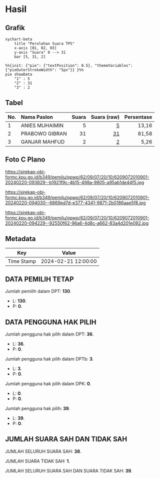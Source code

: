 # Hasil

## Grafik

```mermaid
xychart-beta
    title "Perolehan Suara TPS"
    x-axis [01, 02, 03]
    y-axis "Suara" 0 --> 31
    bar [5, 31, 2]
```

```mermaid
%%{init: {"pie": {"textPosition": 0.5}, "themeVariables": {"pieOuterStrokeWidth": "5px"}} }%%
pie showData
    "1" : 5
    "2" : 31
    "3" : 2
```

## Tabel

| No. | Nama Paslon    | Suara | Suara (raw) | Persentase |
|:--- |:-------------- | -----:| -----------:| ----------:|
| 1   | ANIES MUHAIMIN | 5     | [5][p-1]    | 13,16      |
| 2   | PRABOWO GIBRAN | 31    | [31][p-2]   | 81,58      |
| 3   | GANJAR MAHFUD  | 2     | [2][p-3]    | 5,26       |


[p-1]: https://github.com/gigit-pemilu/pemilu-2024-62-kalimantan-tengah/blob/main/pilpres/hitung-suara/sub/62-kalimantan-tengah/sub/09-lamandau/sub/07-belantikan-raya/sub/2010-bintang-mangalih/sub/901-tps/sub/paslon-1.txt
[p-2]: https://github.com/gigit-pemilu/pemilu-2024-62-kalimantan-tengah/blob/main/pilpres/hitung-suara/sub/62-kalimantan-tengah/sub/09-lamandau/sub/07-belantikan-raya/sub/2010-bintang-mangalih/sub/901-tps/sub/paslon-2.txt
[p-3]: https://github.com/gigit-pemilu/pemilu-2024-62-kalimantan-tengah/blob/main/pilpres/hitung-suara/sub/62-kalimantan-tengah/sub/09-lamandau/sub/07-belantikan-raya/sub/2010-bintang-mangalih/sub/901-tps/sub/paslon-3.txt

## Foto C Plano

https://sirekap-obj-formc.kpu.go.id/b349/pemilu/ppwp/62/09/07/20/10/6209072010901-20240220-093829--b1921f9c-4b15-498a-9805-a95ab1de44f5.jpg

https://sirekap-obj-formc.kpu.go.id/b349/pemilu/ppwp/62/09/07/20/10/6209072010901-20240220-094030--6869ed7d-e377-4341-9871-2b0186aae5f8.jpg

https://sirekap-obj-formc.kpu.go.id/b349/pemilu/ppwp/62/09/07/20/10/6209072010901-20240220-094229--92550f62-96a6-4d8c-a662-83a4d201e092.jpg


## Metadata

| Key        | Value               |
| ---------- | ------------------- |
| Time Stamp | 2024-02-21 12:00:00 |


## DATA PEMILIH TETAP

Jumlah pemilih dalam DPT: **130**.
 * L: **130**.
 * P: **0**.

## DATA PENGGUNA HAK PILIH

Jumlah pengguna hak pilih dalam DPT: **36**.
 * L: **36**.
 * P: **0**.

Jumlah pengguna hak pilih dalam DPTb: **3**.
 * L: **3**.
 * P: **0**.

Jumlah pengguna hak pilih dalam DPK: **0**.
 * L: **0**.
 * P: **0**.

Jumlah pengguna hak pilih: **39**.
 * L: **39**.
 * P: **0**.

## JUMLAH SUARA SAH DAN TIDAK SAH

JUMLAH SELURUH SUARA SAH: **38**.

JUMLAH SUARA TIDAK SAH: **1**.

JUMLAH SELURUH SUARA SAH DAN SUARA TIDAK SAH: **39**.


